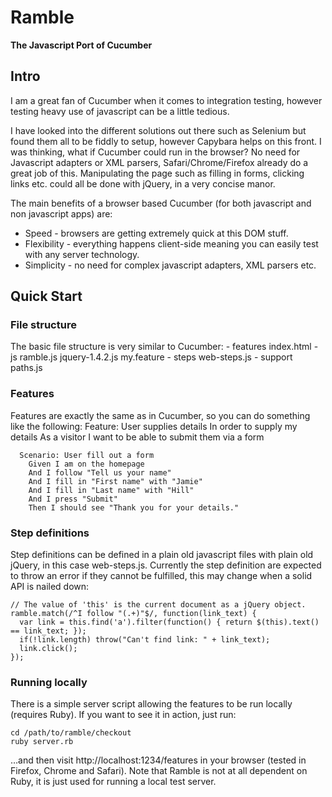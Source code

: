Ramble
=======
**The Javascript Port of Cucumber**

Intro
-----
I am a great fan of Cucumber when it comes to integration testing, however testing heavy use of javascript can be a little tedious.

I have looked into the different solutions out there such as Selenium but found them all to be fiddly to setup, however Capybara helps on this front. I was thinking, what if Cucumber could run in the browser? No need for Javascript adapters or XML parsers, Safari/Chrome/Firefox already do a great job of this. Manipulating the page such as filling in forms, clicking links etc. could all be done with jQuery, in a very concise manor.

The main benefits of a browser based Cucumber (for both javascript and non javascript apps) are:

  * Speed - browsers are getting extremely quick at this DOM stuff.
  * Flexibility - everything happens client-side meaning you can easily test with any server technology.
  * Simplicity - no need for complex javascript adapters, XML parsers etc.

Quick Start
-----------

### File structure

The basic file structure is very similar to Cucumber:
    - features
        index.html
      - js
          ramble.js
          jquery-1.4.2.js
        my.feature
      - steps
          web-steps.js
      - support
          paths.js
    
### Features

Features are exactly the same as in Cucumber, so you can do something like the following:
    Feature: User supplies details
      In order to supply my details
      As a visitor
      I want to be able to submit them via a form
  
      Scenario: User fill out a form
        Given I am on the homepage
        And I follow "Tell us your name"
        And I fill in "First name" with "Jamie"
        And I fill in "Last name" with "Hill"
        And I press "Submit"
        Then I should see "Thank you for your details."
        
### Step definitions

Step definitions can be defined in a plain old javascript files with plain old jQuery, in this case web-steps.js. Currently the step definition are expected to throw an error if they cannot be fulfilled, this may change when a solid API is nailed down:

    // The value of 'this' is the current document as a jQuery object.
    ramble.match(/^I follow "(.+)"$/, function(link_text) {
      var link = this.find('a').filter(function() { return $(this).text() == link_text; });
      if(!link.length) throw("Can't find link: " + link_text);
      link.click();
    });

### Running locally

There is a simple server script allowing the features to be run locally (requires Ruby). If you want to see it in action, just run:

    cd /path/to/ramble/checkout
    ruby server.rb

…and then visit http://localhost:1234/features in your browser (tested in Firefox, Chrome and Safari). Note that Ramble is not at all dependent on Ruby, it is just used for running a local test server.